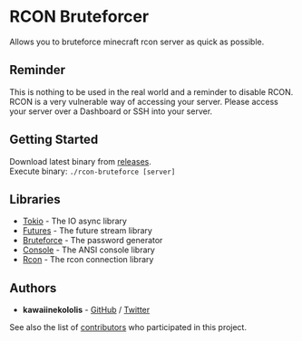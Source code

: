 # RCON Bruteforcer
Allows you to bruteforce minecraft rcon server as quick as possible.

## Reminder
This is nothing to be used in the real world and a reminder to disable RCON.
RCON is a very vulnerable way of accessing your server.
Please access your server over a Dashboard or SSH into your server.

## Getting Started
Download latest binary from [releases](https://github.com/CCBlueX/RconBruteforcer/releases).\
Execute binary: `./rcon-bruteforce [server]`

## Libraries
* [Tokio](https://crates.io/crates/tokio) - The IO async library
* [Futures](https://crates.io/crates/futures) - The future stream library
* [Bruteforce](https://crates.io/crates/bruteforce) - The password generator
* [Console](https://crates.io/crates/console) - The ANSI console library
* [Rcon](https://crates.io/crates/rcon) - The rcon connection library

## Authors
* **kawaiinekololis** - [GitHub](https://github.com/kawaiinekololis) / [Twitter](https://twitter.com/kawaiinekololis)

See also the list of [contributors](https://github.com/CCBlueX/RconBruteforcer/contributors) who participated in this project.